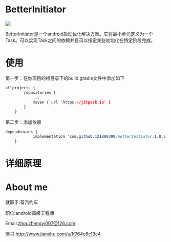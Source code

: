 # BetterInitiator
  [![](https://jitpack.io/v/121880399/betterInitiator.svg)](https://jitpack.io/#121880399/betterInitiator)
  
  BetterInitiator是一个android启动优化解决方案。它将最小单元定义为一个Task。可以实现Task之间的依赖并且可以指定某些初始化在特定阶段完成。
  
# 使用

第一步：在你项目的根目录下的build.gradle文件中添加如下



```css
allprojects {
		repositories {
			...
			maven { url 'https://jitpack.io' }
		}
	}
```

第二步：添加依赖

```css
dependencies {
	        implementation 'com.github.121880399:betterInitiator:1.0.5'
	}
```

# 详细原理

# About me
就职于:首汽约车

职位:android高级工程师

Email:zhouzhengyi007@126.com

简书:http://www.jianshu.com/u/ff764c6c19e4

